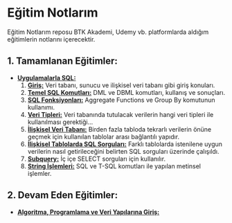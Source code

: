 # Eğitim Notlarım

Eğitim Notlarım reposu BTK Akademi, Udemy vb. platformlarda aldığım eğitimlerin notlarını içerecektir.

## 1. Tamamlanan Eğitimler:
- **[Uygulamalarla SQL:](https://github.com/ramisyk/egitim-notlarim/tree/master/uygulamalarla-sql)**
    1. **[Giriş:](https://github.com/ramisyk/egitim-notlarim/tree/master/uygulamalarla-sql/1-Giri%C5%9F)** Veri tabanı, sunucu ve ilişkisel veri tabanı gibi giriş konuları.
    2. **[Temel SQL Komutları:](https://github.com/ramisyk/egitim-notlarim/tree/master/uygulamalarla-sql/2-TemelSQLKomutlar%C4%B1)** DML ve DBML komutları, kullanış ve sonuçları.
    3. **[SQL Fonksiyonları:](https://github.com/ramisyk/egitim-notlarim/tree/master/uygulamalarla-sql/3-SQLFonksiyonlar%C4%B1)** Aggregate Functions ve Group By komutunun kullanımı.
    4. **[Veri Tipleri:](https://github.com/ramisyk/egitim-notlarim/tree/master/uygulamalarla-sql/4-VeriTipleri)** Veri tabanında tutulacak verilerin hangi veri tipleri ile kullanılması gerektiği...
    5. **[İlişkisel Veri Tabanı:](https://github.com/ramisyk/egitim-notlarim/tree/master/uygulamalarla-sql/5-%C4%B0li%C5%9FkiselVeriTaban%C4%B1)** Birden fazla tabloda tekrarlı verilerin önüne geçmek için kullanılan tablolar arası bağlantılı yapıdır.
    6. **[İlişkisel Tablolarda SQL Sorguları:](https://github.com/ramisyk/egitim-notlarim/tree/master/uygulamalarla-sql/6-%C4%B0li%C5%9FkiselTablolardaSorgular)** Farklı tablolarda istenilene uygun verilerin nasıl getirileceğini belirten SQL sorguları üzerinde çalışıldı.
    7. **[Subquery:](https://github.com/ramisyk/egitim-notlarim/tree/master/uygulamalarla-sql/7-Subquery)** İç içe SELECT sorguları için kullanılır.
    8. **[String İşlemleri:](https://github.com/ramisyk/egitim-notlarim/tree/master/uygulamalarla-sql/8-StringIslemleri)** SQL ve T-SQL komutları ile yapılan metinsel işlemler.

## 2. Devam Eden Eğitimler:
- **[Algoritma, Programlama ve Veri Yapılarına Giriş:](https://github.com/ramisyk/egitim-notlarim/tree/master/algoritma-programlama-veri-yapilari)**